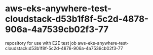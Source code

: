 # aws-eks-anywhere-test-cloudstack-d53b1f8f-5c2d-4878-906a-4a7539cb02f3-77
repository for use with E2E test job aws-eks-anywhere-test-cloudstack:d53b1f8f-5c2d-4878-906a-4a7539cb02f3-77
